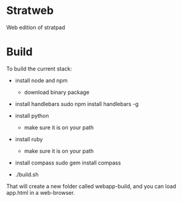 Stratweb
========

Web edition of stratpad

Build
=====

To build the current stack:

- install node and npm
	- download binary package
	
- install handlebars
	sudo npm install handlebars -g

- install python
	- make sure it is on your path

- install ruby
	- make sure it is on your path
	
- install compass
	sudo gem install compass

- ./build.sh

That will create a new folder called webapp-build, and you can load app.html in a web-browser.

